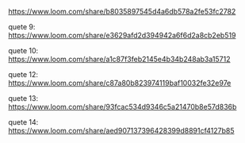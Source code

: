 https://www.loom.com/share/b8035897545d4a6db578a2fe53fc2782

quete 9: https://www.loom.com/share/e3629afd2d394942a6f6d2a8cb2eb519

quete 10: https://www.loom.com/share/a1c87f3feb2145e4b34b248ab3a15712

quete 12: https://www.loom.com/share/c87a80b823974119baf10032fe32e97e

quete 13: https://www.loom.com/share/93fcac534d9346c5a21470b8e57d836b

quete 14: https://www.loom.com/share/aed907137396428399d8891cf4127b85



